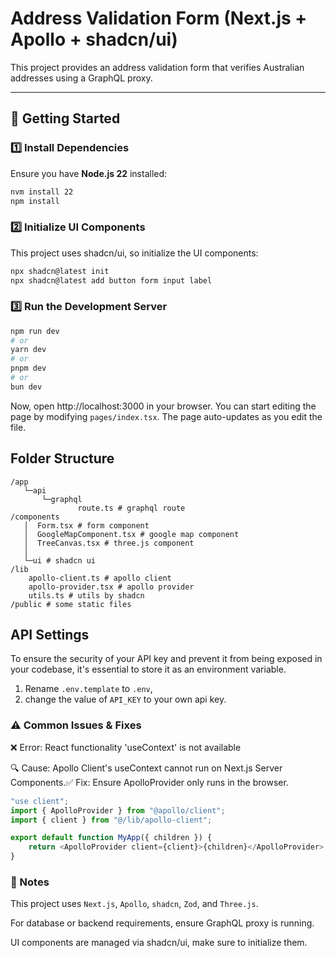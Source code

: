 # Address Validation Form (Next.js + Apollo + shadcn/ui)

This project provides an address validation form that verifies Australian addresses using a GraphQL proxy.

---

## 🚀 Getting Started

### 1️⃣ Install Dependencies
Ensure you have **Node.js 22** installed:
```bash
nvm install 22
npm install
```
### 2️⃣ Initialize UI Components

This project uses shadcn/ui, so initialize the UI components:
```bash
npx shadcn@latest init
npx shadcn@latest add button form input label
```
### 3️⃣ Run the Development Server
```bash
npm run dev
# or
yarn dev
# or
pnpm dev
# or
bun dev
```

Now, open http://localhost:3000 in your browser. You can start editing the page by modifying `pages/index.tsx`. The page auto-updates as you edit the file.

## Folder Structure
```text
/app
   └─api
       └─graphql
               route.ts # graphql route
/components
   │  Form.tsx # form component
   │  GoogleMapComponent.tsx # google map component
   │  TreeCanvas.tsx # three.js component
   │
   └─ui # shadcn ui
/lib
    apollo-client.ts # apollo client
    apollo-provider.tsx # apollo provider
    utils.ts # utils by shadcn
/public # some static files
```


## API Settings
To ensure the security of your API key and prevent it from being exposed in your codebase, it's essential to store it as an environment variable.
1. Rename `.env.template` to `.env`,
2. change the value of `API_KEY` to your own api key.


### ⚠️ Common Issues & Fixes

❌ Error: React functionality 'useContext' is not available

🔍 Cause: Apollo Client's useContext cannot run on Next.js Server Components.✅ Fix: Ensure ApolloProvider only runs in the browser.
```typescript jsx
"use client";
import { ApolloProvider } from "@apollo/client";
import { client } from "@/lib/apollo-client";

export default function MyApp({ children }) {
    return <ApolloProvider client={client}>{children}</ApolloProvider>;
}
```

### 📌 Notes

This project uses `Next.js`, `Apollo`, `shadcn`, `Zod`, and `Three.js`.

For database or backend requirements, ensure GraphQL proxy is running.

UI components are managed via shadcn/ui, make sure to initialize them.